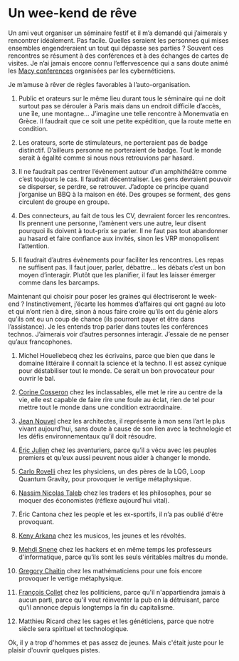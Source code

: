 # Un wee-kend de rêve

Un ami veut organiser un séminaire festif et il m’a demandé qui j’aimerais y rencontrer idéalement. Pas facile. Quelles seraient les personnes qui mises ensembles engendreraient un tout qui dépasse ses parties ? Souvent ces rencontres se résument à des conférences et à des échanges de cartes de visites. Je n’ai jamais encore connu l’effervescence qui a sans doute animé les [Macy conferences](http://fr.wikipedia.org/wiki/Conf%C3%A9rences_Macy) organisées par les cybernéticiens.

Je m’amuse à rêver de règles favorables à l’auto-organisation.

1. Public et orateurs sur le même lieu durant tous le séminaire qui ne doit surtout pas se dérouler à Paris mais dans un endroit difficile d’accès, une île, une montagne… J’imagine une telle rencontre à Monemvatia en Grèce. Il faudrait que ce soit une petite expédition, que la route mette en condition.

2. Les orateurs, sorte de stimulateurs, ne porteraient pas de badge distinctif. D’ailleurs personne ne porteraient de badge. Tout le monde serait à égalité comme si nous nous retrouvions par hasard.

3. Il ne faudrait pas centrer l’évènement autour d’un amphithéâtre comme c’est toujours le cas. Il faudrait décentraliser. Les gens devraient pouvoir se disperser, se perdre, se retrouver. J’adopte ce principe quand j’organise un BBQ à la maison en été. Des groupes se forment, des gens circulent de groupe en groupe.

4. Des connecteurs, au fait de tous les CV, devraient forcer les rencontres. Ils prennent une personne, l’amènent vers une autre, leur disent pourquoi ils doivent à tout-prix se parler. Il ne faut pas tout abandonner au hasard et faire confiance aux invités, sinon les VRP monopolisent l’attention.

5. Il faudrait d’autres évènements pour faciliter les rencontres. Les repas ne suffisent pas. Il faut jouer, parler, débattre… les débats c’est un bon moyen d’interagir. Plutôt que les planifier, il faut les laisser émerger comme dans les barcamps.

Maintenant qui choisir pour poser les graines qui électriseront le week-end ? Instinctivement, j’écarte les hommes d’affaires qui ont gagné au loto et qui n’ont rien à dire, sinon à nous faire croire qu’ils ont du génie alors qu’ils ont eu un coup de chance (ils pourront payer et être dans l’assistance). Je les entends trop parler dans toutes les conférences technos. J’aimerais voir d’autres personnes interagir. J’essaie de ne penser qu’aux francophones.

1. Michel Houellebecq chez les écrivains, parce que bien que dans le domaine littéraire il connait la science et la techno. Il est assez cynique pour déstabiliser tout le monde. Ce serait un bon provocateur pour ouvrir le bal.

2. [Corine Cosseron](http://www.ecolederire.com/) chez les inclassables, elle met le rire au centre de la vie, elle est capable de faire rire une foule au éclat, rien de tel pour mettre tout le monde dans une condition extraordinaire.

3. [Jean Nouvel](http://www.jeannouvel.fr) chez les architectes, il représente à mon sens l’art le plus vivant aujourd’hui, sans doute à cause de son lien avec la technologie et les défis environnementaux qu’il doit résoudre.

4. [Éric Julien](http://www.amazon.fr/chemin-9-mondes-Eric-Jullien/dp/2226128077) chez les aventuriers, parce qu’il a vécu avec les peuples premiers et qu’eux aussi peuvent nous aider à changer le monde.

5. [Carlo Rovelli](http://www.cpt.univ-mrs.fr/~rovelli/) chez les physiciens, un des pères de la LQG, Loop Quantum Gravity, pour provoquer le vertige métaphysique.

6. [Nassim Nicolas Taleb](http://www.fooledbyrandomness.com/) chez les traders et les philosophes, pour se moquer des économistes (réflexe aujourd’hui vital).

7. Éric Cantona chez les people et les ex-sportifs, il n’a pas oublié d'être provoquant.

8. [Keny Arkana](http://www.keny-arkana.com/) chez les musicos, les jeunes et les révoltés.

9. [Mehdi Snene](http://cui.unige.ch/~snene/index.html) chez les hackers et en même temps les professeurs d'informatique, parce qu’ils sont les seuls véritables maîtres du monde.

10. [Gregory Chaitin](/2006/03/01/jupp-vs-chaitin/) chez les mathématiciens pour une fois encore provoquer le vertige métaphysique.

11. [François Collet](http://www.lafinducapitalisme.net/) chez les politiciens, parce qu'il n'appartiendra jamais à aucun parti, parce qu'il veut réinventer la pub en la détruisant, parce qu'il annonce depuis longtemps la fin du capitalisme.

12. Matthieu Ricard chez les sages et les généticiens, parce que notre siècle sera spirituel et technologique.

Ok, il y a trop d'hommes et pas assez de jeunes. Mais c'était juste pour le plaisir d'ouvrir quelques pistes.